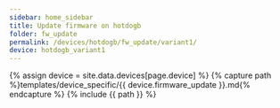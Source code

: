 ```yaml
---
sidebar: home_sidebar
title: Update firmware on hotdogb
folder: fw_update
permalink: /devices/hotdogb/fw_update/variant1/
device: hotdogb_variant1
---
```

{% assign device = site.data.devices[page.device] %}
{% capture path %}templates/device_specific/{{ device.firmware_update }}.md{% endcapture %}
{% include {{ path }} %}

